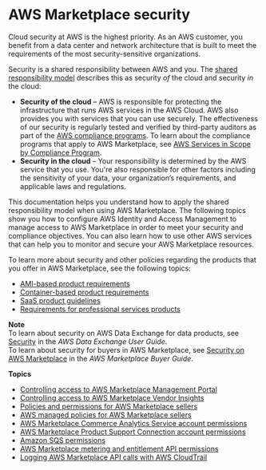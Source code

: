 # AWS Marketplace security<a name="security"></a>

Cloud security at AWS is the highest priority\. As an AWS customer, you benefit from a data center and network architecture that is built to meet the requirements of the most security\-sensitive organizations\.

Security is a shared responsibility between AWS and you\. The [shared responsibility model](https://aws.amazon.com/compliance/shared-responsibility-model/) describes this as security *of* the cloud and security *in* the cloud:
+ **Security of the cloud** – AWS is responsible for protecting the infrastructure that runs AWS services in the AWS Cloud\. AWS also provides you with services that you can use securely\. The effectiveness of our security is regularly tested and verified by third\-party auditors as part of the [AWS compliance programs](https://aws.amazon.com/compliance/programs/)\. To learn about the compliance programs that apply to AWS Marketplace, see [AWS Services in Scope by Compliance Program](https://aws.amazon.com/compliance/services-in-scope/)\.
+ **Security in the cloud** – Your responsibility is determined by the AWS service that you use\. You're also responsible for other factors including the sensitivity of your data, your organization’s requirements, and applicable laws and regulations\. 

This documentation helps you understand how to apply the shared responsibility model when using AWS Marketplace\. The following topics show you how to configure AWS Identity and Access Management to manage access to AWS Marketplace in order to meet your security and compliance objectives\. You can also learn how to use other AWS services that can help you to monitor and secure your AWS Marketplace resources\.

To learn more about security and other policies regarding the products that you offer in AWS Marketplace, see the following topics:
+ [AMI\-based product requirements](product-and-ami-policies.md) 
+ [Container\-based product requirements](container-product-policies.md) 
+ [SaaS product guidelines](saas-guidelines.md) 
+ [Requirements for professional services products ](proserv-product-guidelines.md) 

**Note**  
To learn about security on AWS Data Exchange for data products, see [Security](https://docs.aws.amazon.com/data-exchange/latest/userguide/security.html) in the *AWS Data Exchange User Guide*\.  
To learn about security for buyers in AWS Marketplace, see [Security on AWS Marketplace](https://docs.aws.amazon.com/marketplace/latest/buyerguide/buyer-security.html) in the *AWS Marketplace Buyer Guide*\.

**Topics**
+ [Controlling access to AWS Marketplace Management Portal](marketplace-management-portal-user-access.md)
+ [Controlling access to AWS Marketplace Vendor Insights](seller-security-iam-config-vend-insights.md)
+ [Policies and permissions for AWS Marketplace sellers](detailed-management-portal-permissions.md)
+ [AWS managed policies for AWS Marketplace sellers](security-iam-awsmanpol.md)
+ [AWS Marketplace Commerce Analytics Service account permissions](set-aws-iam-cas-permissions.md)
+ [AWS Marketplace Product Support Connection account permissions](set-aws-iam-psc-permissions.md)
+ [Amazon SQS permissions](set-aws-iam-sqs-permissions.md)
+ [AWS Marketplace metering and entitlement API permissions](iam-user-policy-for-aws-marketplace-actions.md)
+ [Logging AWS Marketplace API calls with AWS CloudTrail](logging-aws-marketplace-api-calls-with-aws-cloudtrail.md)